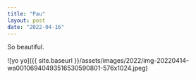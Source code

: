 ```yaml
---
title: "Pau"
layout: post
date: "2022-04-16"
---
```


So beautiful.

![yo yo]({{ site.baseurl }}/assets/images/2022/img-20220414-wa00106940493516530590801-576x1024.jpeg)
